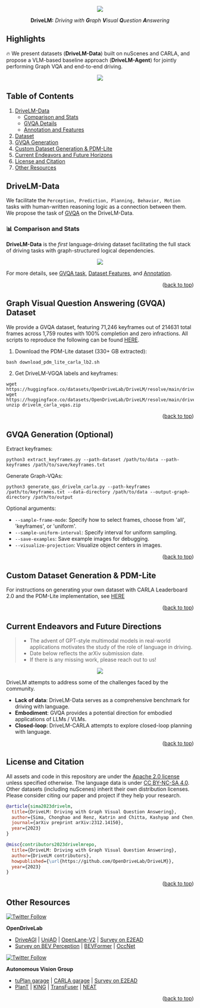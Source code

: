<div id="top" align="center">

<p align="center">
  <img src="assets/images/repo/title_v2.jpg">
</p>
    
**DriveLM:** *Driving with **G**raph **V**isual **Q**uestion **A**nswering*

</div>

## Highlights
 
🔥 We present datasets (**DriveLM-Data**) built on nuScenes and CARLA, and propose a VLM-based baseline approach (**DriveLM-Agent**) for jointly performing Graph VQA and end-to-end driving.

<!-- 🔥 **The key insight** is that with our proposed suite, we obtain a suitable proxy task to mimic the human reasoning process during driving.  -->

<p align="center">
  <img src="assets/images/repo/drivelm_teaser.jpg">
</p>

## Table of Contents
1. [DriveLM-Data](#drivelmdata)
   - [Comparison and Stats](#comparison)
   - [GVQA Details](docs/gvqa.md)
   - [Annotation and Features](docs/data_details.md)
2. [Dataset](#dataset)
3. [GVQA Generation](#gvqa_generation)
4. [Custom Dataset Generation & PDM-Lite](#custom_dataset_and_pdm_lite)
5. [Current Endeavors and Future Horizons](#timeline)
7. [License and Citation](#licenseandcitation)
8. [Other Resources](#otherresources)

## DriveLM-Data <a name="drivelmdata"></a>

We facilitate the `Perception, Prediction, Planning, Behavior, Motion` tasks with human-written reasoning logic as a connection between them. We propose the task of [GVQA](docs/gvqa.md) on the DriveLM-Data. 

### 📊 Comparison and Stats <a name="comparison"></a>
**DriveLM-Data** is the *first* language-driving dataset facilitating the full stack of driving tasks with graph-structured logical dependencies.

<p align="center">
  <img src="assets/images/repo/paper_data_comp.png">
</p>

For more details, see [GVQA task](docs/gvqa.md), [Dataset Features](docs/data_details.md/#features), and [Annotation](docs/data_details.md/#annotation).

<p align="right">(<a href="#top">back to top</a>)</p>

## Graph Visual Question Answering (GVQA) Dataset <a name="dataset"></a>
We provide a GVQA dataset, featuring 71,246 keyframes out of 214631 total frames across 1,759 routes with 100% completion and zero infractions. All scripts to reproduce the following can be found [HERE](vqa_dataset).

1. Download the PDM-Lite dataset (330+ GB extracted):
```
bash download_pdm_lite_carla_lb2.sh
```
2. Get DriveLM-VGQA labels and keyframes:
```
wget https://huggingface.co/datasets/OpenDriveLab/DriveLM/resolve/main/drivelm_carla_keyframes.txt
wget https://huggingface.co/datasets/OpenDriveLab/DriveLM/resolve/main/drivelm_carla_vqas.zip
unzip drivelm_carla_vqas.zip
```

<p align="right">(<a href="#top">back to top</a>)</p>
  
## GVQA Generation (Optional) <a name="gvqa_generation"></a>

Extract keyframes:
```
python3 extract_keyframes.py --path-dataset /path/to/data --path-keyframes /path/to/save/keyframes.txt
```

Generate Graph-VQAs:
```
python3 generate_qas_drivelm_carla.py --path-keyframes /path/to/keyframes.txt --data-directory /path/to/data --output-graph-directory /path/to/output
```

Optional arguments:
- ```--sample-frame-mode```: Specify how to select frames, choose from 'all', 'keyframes', or 'uniform'.
- ```--sample-uniform-interval```: Specify interval for uniform sampling.
- ```--save-examples```: Save example images for debugging.
- ```--visualize-projection```: Visualize object centers in images.

<p align="right">(<a href="#top">back to top</a>)</p>

## Custom Dataset Generation & PDM-Lite <a name="custom_dataset_and_pdm_lite"></a>

For instructions on generating your own dataset with CARLA Leaderboard 2.0 and the PDM-Lite implementation, see [HERE](pdm_lite)

<p align="right">(<a href="#top">back to top</a>)</p>

## Current Endeavors and Future Directions  <a name="timeline"></a>
> - The advent of GPT-style multimodal models in real-world applications motivates the study of the role of language in driving.
> - Date below reflects the arXiv submission date.
> - If there is any missing work, please reach out to us!

<p align="center">
  <img src="assets/images/repo/drivelm_timeline_v3.jpg">
</p>

DriveLM attempts to address some of the challenges faced by the community.

- **Lack of data**: DriveLM-Data serves as a comprehensive benchmark for driving with language.
- **Embodiment**: GVQA provides a potential direction for embodied applications of LLMs / VLMs.
- **Closed-loop**: DriveLM-CARLA attempts to explore closed-loop planning with language.

<p align="right">(<a href="#top">back to top</a>)</p>

## License and Citation <a name="licenseandcitation"></a>
All assets and code in this repository are under the [Apache 2.0 license](./LICENSE) unless specified otherwise. The language data is under [CC BY-NC-SA 4.0](https://creativecommons.org/licenses/by-nc-sa/4.0/). Other datasets (including nuScenes) inherit their own distribution licenses. Please consider citing our paper and project if they help your research.

```BibTeX
@article{sima2023drivelm,
  title={DriveLM: Driving with Graph Visual Question Answering},
  author={Sima, Chonghao and Renz, Katrin and Chitta, Kashyap and Chen, Li and Zhang, Hanxue and Xie, Chengen and Luo, Ping and Geiger, Andreas and Li, Hongyang},
  journal={arXiv preprint arXiv:2312.14150},
  year={2023}
}
```

```BibTeX
@misc{contributors2023drivelmrepo,
  title={DriveLM: Driving with Graph Visual Question Answering},
  author={DriveLM contributors},
  howpublished={\url{https://github.com/OpenDriveLab/DriveLM}},
  year={2023}
}
```

<p align="right">(<a href="#top">back to top</a>)</p>

## Other Resources <a name="otherresources"></a>
<a href="https://twitter.com/OpenDriveLab" target="_blank">
    <img alt="Twitter Follow" src="https://img.shields.io/twitter/follow/OpenDriveLab?style=social&color=brightgreen&logo=twitter" />
  </a>

<!-- <a href="https://opendrivelab.com" target="_blank">
  <img src="https://img.shields.io/badge/contact%40opendrivelab.com-white?style=social&logo=gmail">
</a> -->

<!--
 [![Page Views Count](https://badges.toozhao.com/badges/01H9CR01K73G1S0AKDMF1ABC73/blue.svg)](https://badges.toozhao.com/stats/01H9CR01K73G1S0AKDMF1ABC73 "Get your own page views count badge on badges.toozhao.com")
-->

**OpenDriveLab**
- [DriveAGI](https://github.com/OpenDriveLab/DriveAGI) | [UniAD](https://github.com/OpenDriveLab/UniAD) | [OpenLane-V2](https://github.com/OpenDriveLab/OpenLane-V2) | [Survey on E2EAD](https://github.com/OpenDriveLab/End-to-end-Autonomous-Driving)
- [Survey on BEV Perception](https://github.com/OpenDriveLab/BEVPerception-Survey-Recipe) | [BEVFormer](https://github.com/fundamentalvision/BEVFormer) | [OccNet](https://github.com/OpenDriveLab/OccNet)

<a href="https://twitter.com/AutoVisionGroup" target="_blank">
    <img alt="Twitter Follow" src="https://img.shields.io/twitter/follow/Awesome Vision Group?style=social&color=brightgreen&logo=twitter" />
  </a>

**Autonomous Vision Group**
- [tuPlan garage](https://github.com/autonomousvision/tuplan_garage) | [CARLA garage](https://github.com/autonomousvision/carla_garage) | [Survey on E2EAD](https://github.com/OpenDriveLab/End-to-end-Autonomous-Driving)
- [PlanT](https://github.com/autonomousvision/plant) | [KING](https://github.com/autonomousvision/king) | [TransFuser](https://github.com/autonomousvision/transfuser) | [NEAT](https://github.com/autonomousvision/neat)

<p align="right">(<a href="#top">back to top</a>)</p>
